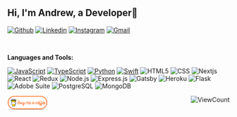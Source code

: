## Hi, I'm Andrew, a Developer💫

[![Github](https://img.shields.io/badge/-Github-000?style=flat&logo=Github&logoColor=white)](https://github.com/adotterer)
[![Linkedin](https://img.shields.io/badge/-LinkedIn-blue?style=flat&logo=Linkedin&logoColor=white)](https://www.linkedin.com/in/adotterer/)
[![Instagram](https://img.shields.io/badge/-Instagram-c13584?style=flat&labelColor=c13584&logo=instagram&logoColor=white)](https://www.instagram.com/frenchton.rosie/)
[![Gmail](https://img.shields.io/badge/-Gmail-c14438?style=flat&logo=Gmail&logoColor=white)](mailto:adotterer@gmail.com)

&nbsp;

<!-- Talking about you -->

<!-- **Talking about Personal Stuffs:** -->

<!-- Any image aligned to the right. Beware the width -->

<!-- - 👨🏽‍💻 I’m currently a Front End Developer at Overdose.Digital;
- 😄 Pronouns: he/him/his;
- 🌱 Right now I'm learning Next.js and AWS;
- 🐶 I’m probably somewhere with my Boston Terrier Rosie rn;
- 🎶 Fun-Fact: I am a classically trained oboist;
- 💬 I'm happy to chat about pivoting to a tech career;
- 📫 How to reach me: adotterer@gmail.com || [LinkedIn](https://www.linkedin.com/in/adotterer/); -->
<!-- - 👯 I’m looking to collaborate on ... -->

**Languages and Tools:**

[![JavaScript](https://img.shields.io/badge/-JavaScript-000?&logo=JavaScript&logoColor=ddc508)](https://github.com/adotterer?tab=repositories&q=&type=&language=javascript)
[![TypeScript](https://img.shields.io/badge/-TypeScript-000?&logo=JavaScript&logoColor=blue)](https://github.com/adotterer?tab=repositories&q=&type=&language=typescript)
[![Python](https://img.shields.io/badge/-Python-000?&logo=python)](https://github.com/adotterer?tab=repositories&q=&type=&language=python)
[![Swift](https://img.shields.io/badge/-Swift-000?&logo=Swift&logoColor=red)](https://github.com/adotterer?tab=repositories&q=&type=&language=swift)
![HTML5](https://img.shields.io/badge/-HTML-000?&logo=html5&logoColor=red)
![CSS](https://img.shields.io/badge/-CSS-000?&logo=css3&logoColor=blue)
![Nextjs](https://img.shields.io/badge/-Next.js-000?&logo=Next.js)
![React](https://img.shields.io/badge/-React-000?&logo=React)
![Redux](https://img.shields.io/badge/-Redux-000?&logo=Redux&logoColor=7649BB)
![Node.js](https://img.shields.io/badge/-Node.js-000?&logo=node.js)
![Express.js](https://img.shields.io/badge/-express.js-000?&logo=express&logoColor=green)
![Gatsby](https://img.shields.io/badge/-Gatsby-000?&logo=Gatsby&logoColor=653399)
![Heroku](https://img.shields.io/badge/-Heroku-000?&logo=Heroku&logoColor=79579F)
![Flask](https://img.shields.io/badge/-Flask-000?&logo=Flask)
![Adobe Suite](https://img.shields.io/badge/-Adobe-000?&logo=Adobe&logoColor=red)
![PostgreSQL](https://img.shields.io/badge/-PostgreSQL-000?&logo=postgresql&logoColor=lightblue)
![MongoDB](https://img.shields.io/badge/-MongoDB-000?&logo=mongodb&logoColor=05E560)

  <!-- Your languages and tools. Be careful with the alignment. 
  You can use this sites to get logos: https://www.vectorlogo.zone or https://simpleicons.org/
  -->

<!-- Your hits or visitors
site: http://hits.dwyl.com or https://visitor-badge.glitch.me
Both apis are in trouble due to the number of requests, if you know any other to register visitors, great
-->

  <img align="right" alt="ViewCount" src="https://views.whatilearened.today/views/github/adotterer/adotterer.svg" />

  <a href="https://www.buymeacoffee.com/adotterer" target="_blank">
<img align="left" width="18%" alt="Buy me a coffee" src="./support-buy-coffee.png"/></a>

<!-- [![HitCount](https://hits.dwyl.com/adotterer/adotterer/adotterer.svg?style=flat-square)](http://hits.dwyl.com/adotterer/adotterer/adotterer) -->
